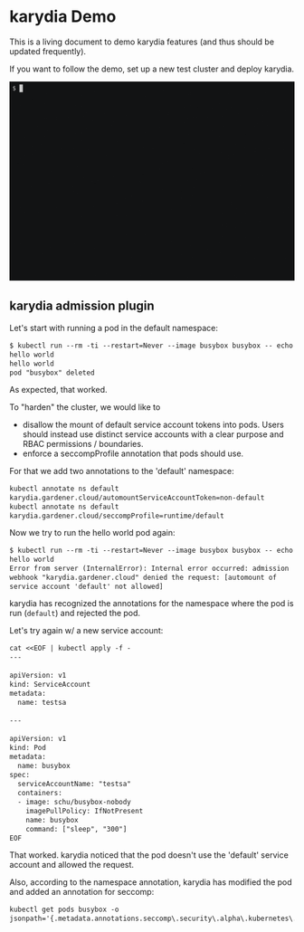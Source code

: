 # karydia Demo

This is a living document to demo karydia features (and thus should be updated
frequently).

If you want to follow the demo, set up a new test cluster and deploy
karydia.

![](demos/seccomp/seccomp.gif)


## karydia admission plugin

Let's start with running a pod in the default namespace:

```
$ kubectl run --rm -ti --restart=Never --image busybox busybox -- echo hello world
hello world
pod "busybox" deleted
```

As expected, that worked.

To "harden" the cluster, we would like to

* disallow the mount of default service account tokens into pods. Users should
  instead use distinct service accounts with a clear purpose and RBAC
  permissions / boundaries.
* enforce a seccompProfile annotation that pods should use.

For that we add two annotations to the 'default' namespace:

```
kubectl annotate ns default karydia.gardener.cloud/automountServiceAccountToken=non-default
kubectl annotate ns default karydia.gardener.cloud/seccompProfile=runtime/default
```

Now we try to run the hello world pod again:

```
$ kubectl run --rm -ti --restart=Never --image busybox busybox -- echo hello world
Error from server (InternalError): Internal error occurred: admission webhook "karydia.gardener.cloud" denied the request: [automount of service account 'default' not allowed]
```

karydia has recognized the annotations for the namespace where the pod
is run (`default`) and rejected the pod.

Let's try again w/ a new service account:

```
cat <<EOF | kubectl apply -f -
---

apiVersion: v1
kind: ServiceAccount
metadata:
  name: testsa

---

apiVersion: v1
kind: Pod
metadata:
  name: busybox
spec:
  serviceAccountName: "testsa"
  containers:
  - image: schu/busybox-nobody
    imagePullPolicy: IfNotPresent
    name: busybox
    command: ["sleep", "300"]
EOF
```

That worked. karydia noticed that the pod doesn't use the 'default' service
account and allowed the request.

Also, according to the namespace annotation, karydia has modified the
pod and added an annotation for seccomp:

```
kubectl get pods busybox -o jsonpath='{.metadata.annotations.seccomp\.security\.alpha\.kubernetes\.io/pod}'
```
